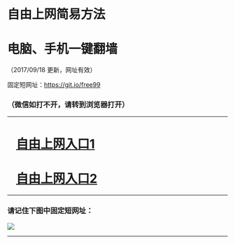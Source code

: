 ﻿# 自由上网简易方法

# 电脑、手机一键翻墙

（2017/09/18 更新，网址有效）

固定短网址：https://git.io/free99

### （微信如打不开，请转到浏览器打开）


***





# &nbsp;&nbsp; <a href="http://ft452628299.fwq-tz1005.info/fwqtz01.html?t=09180013612 " target="_blank">自由上网入口1</a>
# &nbsp;&nbsp; <a href="http://ft308014852.fwq-tz1006.info/fwqtz02.html?t=091800123883 " target="_blank">自由上网入口2</a>
***

### 请记住下图中固定短网址：

<img src="https://s3-us-west-2.amazonaws.com/fwq-1001/yjfq-20170905okok.png" /> 


***

